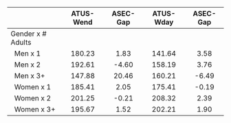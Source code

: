 
|                      |    ATUS-Wend |     ASEC-Gap |    ATUS-Wday |     ASEC-Gap |
| -------------------- | :----------: | :----------: | :----------: | :----------: |
| Gender x # Adults    |              |              |              |              |
| &nbsp;&nbsp;Men x 1  |       180.23 |         1.83 |       141.64 |         3.58 |
| &nbsp;&nbsp;Men x 2  |       192.61 |        -4.60 |       158.19 |         3.76 |
| &nbsp;&nbsp;Men x 3+ |       147.88 |        20.46 |       160.21 |        -6.49 |
| &nbsp;&nbsp;Women x 1 |       185.41 |         2.05 |       175.41 |        -0.19 |
| &nbsp;&nbsp;Women x 2 |       201.25 |        -0.21 |       208.32 |         2.39 |
| &nbsp;&nbsp;Women x 3+ |       195.67 |         1.52 |       202.21 |         1.90 |

